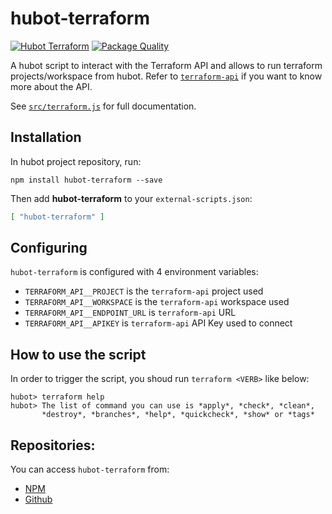 # hubot-terraform

[![Hubot Terraform](https://api.travis-ci.org/gregoryguillou/hubot-terraform.svg?branch=master)](https://travis-ci.org/gregoryguillou/hubot-terraform/branches)
[![Package Quality](http://npm.packagequality.com/shield/hubot-terraform.svg)](http://packagequality.com/#?package=hubot-terraform)

A hubot script to interact with the Terraform API and allows to run terraform
projects/workspace from hubot. Refer to
[`terraform-api`](https://github.com/gregoryguillou/terraform-api) if you want
to know more about the API.

See [`src/terraform.js`](src/terraform.js) for full documentation.

## Installation

In hubot project repository, run:

`npm install hubot-terraform --save`

Then add **hubot-terraform** to your `external-scripts.json`:

```json
[ "hubot-terraform" ]
```

## Configuring

`hubot-terraform` is configured with 4 environment variables:

- `TERRAFORM_API__PROJECT` is the `terraform-api` project used
- `TERRAFORM_API__WORKSPACE` is the `terraform-api` workspace used
- `TERRAFORM_API__ENDPOINT_URL` is `terraform-api` URL
- `TERRAFORM_API__APIKEY` is `terraform-api` API Key used to connect

## How to use the script

In order to trigger the script, you shoud run `terraform <VERB>` like
below:

```
hubot> terraform help
hubot> The list of command you can use is *apply*, *check*, *clean*,
       *destroy*, *branches*, *help*, *quickcheck*, *show* or *tags*
```

## Repositories:

You can access `hubot-terraform` from:

- [NPM](https://www.npmjs.com/package/hubot-terraform)
- [Github](https://github.com/gregoryguillou/hubot-terraform)
